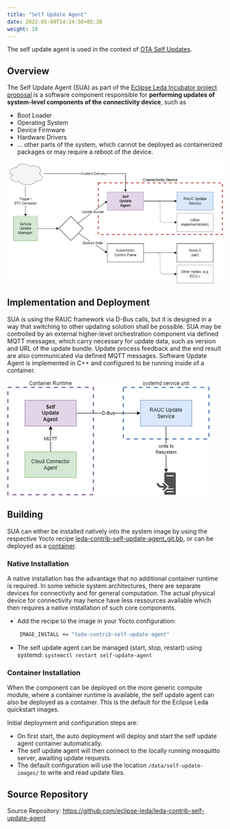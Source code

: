 ```yaml
---
title: "Self Update Agent"
date: 2022-05-09T14:24:56+05:30
weight: 10
---
```


The self update agent is used in the context of [OTA Self Updates](/leda/docs/device-provisioning/self-update/).

## Overview

The Self Update Agent (SUA) as part of the [Eclipse Leda Incubator project proposal](https://projects.eclipse.org/projects/automotive.leda.ledaincubator/reviews/creation-review) is a software component responsible for **performing updates of system-level components of the connectivity device**, such as

- Boot Loader
- Operating System
- Device Firmware
- Hardware Drivers
- ... other parts of the system, which cannot be deployed as containerized packages or may require a reboot of the device.

![Self Update Agent Scope](./self-update-agent-arch.png)

## Implementation and Deployment

SUA is using the RAUC framework via D-Bus calls, but it is designed in a way that switching to other updating solution shall be possible. SUA may be controlled by an external higher-level orchestration component via defined MQTT messages, which carry necessary for update data, such as version and URL of the update bundle. Update process feedback and the end result are also communicated via defined MQTT messages. Software Update Agent is implemented in C++ and configured to be running inside of a container.

![Self Update Agent Runtime Deployment Diagram](./self-update-agent-deploy.png)

## Building

SUA can either be installed natively into the system image by using the respective Yocto recipe [leda-contrib-self-update-agent_git.bb](https://github.com/eclipse-leda/meta-leda/blob/main/meta-leda-components/recipes-sdv/eclipse-leda/leda-contrib-self-update-agent_git.bb), or can be deployed as a [container](https://github.com/eclipse-leda/leda-contrib-self-update-agent/pkgs/container/leda-contrib-self-update-agent%2Fself-update-agent).

### Native Installation

A native installation has the advantage that no additional container runtime is required. In some vehicle system architectures, there are separate devices for connectivity and for general computation. The actual physical device for connectivity may hence have less ressources available which then requires a native installation of such core components.

- Add the recipe to the image in your Yocto configuration:

```bash
    IMAGE_INSTALL += "leda-contrib-self-update-agent"
```

- The self update agent can be managed (start, stop, restart) using systemd: `systemctl restart self-update-agent`

### Container Installation

When the component can be deployed on the more generic compute module, where a container runtime is available, the self update agent can also be deployed as a container. This is the default for the Eclipse Leda quickstart images.

Initial deployment and configuration steps are:

- On first start, the auto deployment will deploy and start the self update agent container automatically.
- The self update agent will then connect to the locally running mosquitto server, awaiting update requests.
- The default configuration will use the location `/data/self-update-images/` to write and read update files.

## Source Repository

Source Repository: <https://github.com/eclipse-leda/leda-contrib-self-update-agent>
